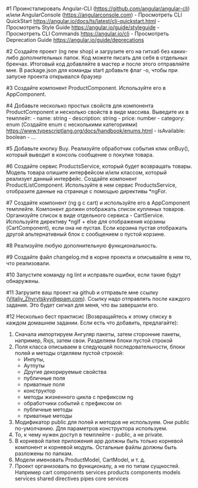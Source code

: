 #1
Проинсталировать Angular-CLI (https://github.com/angular/angular-cli) 
   и/или AngularConsole (https://angularconsole.com)
    - Просмотреть CLI QuickStart https://angular.io/docs/ts/latest/cli-quickstart.html
    - Просмотреть Style Guide https://angular.io/guide/styleguide
    - Просмотреть СLI Commands https://angular.io/cli
    - Просмотреть Deprecation Guide https://angular.io/guide/deprecations 

#2
Создайте проект (ng new shop) и загрузите его на гитхаб без каких-либо дополнительных папок.
Код можете писать для себя в отдельных бренчах. Итоговый код добавляйте в мастер и после этого отправляйте мне.
В package.json для команды start добавьте флаг -o, чтобы при запуске проекта открывался браузер

#3
Создайте компонент ProductComponent. Используйте его в AppComponent.

#4
Добавьте несколько простых свойств для компонента ProductComponent и несколько свойств в виде массива. Выведите их в темплейт:
    - name: string
    - description: string
    - price: number
    - category: enum (Создайте enum с несколькими категориями) https://www.typescriptlang.org/docs/handbook/enums.html
    - isAvailable: boolean
    - ...

#5
Добавьте кнопку Buy. Реализуйте обработчик события клик onBuy(), который выводит в консоль сообщение о покупке товара.

#6
Создайте сервис ProductsService, который будет возвращать товары. Модель товара опишите интерфейсом и/или классом, 
   который реализует данный интерфейс.
   Создайте компонент ProductListComponent. Используйте в нем сервис ProductsService, отобразите данные на странице 
   c помощью директивы *ngFor.

#7
Создайте компонент (ng g c cart) и используйте его в AppComponent темплейте. Компонент должен отображать список купленых товаров. 
Организуйте список в виде отдельного сервиса - CartService.  Используйте директиву *ngIf + else для отображения корзины (CartComponent), если она не пустая.
Если корзина пустая отображать другой альтернативный блок с сообщением о пустой корзине.

#8
Реализуйте любую дополнительную функциональность.

#9
Создайте файл changelog.md в корне проекта и описывайте в нем то, что реализовали.

#10
Запустите команду ng lint и исправьте ошибки, если такие будут обнаружены.

#11
Загрузите ваш проект на github и отправьте мне ссылку (Vitaliy_Zhyrytskyy@epam.com). Cсылку надо отправлять после каждого задания.
    Это будет сигнал для меня, что вы завершили его.

#12
Несколько бест практисис (Возвращайтесь к этому списку в каждом домашнем задании. Если есть что добавить, предлагайте):
1. Сначала импортируем Ангуляр пакеты, затем сторонние пакеты, например, Rxjs, затем свои. Разделяем блоки пустой строкой
2. Поля класса описываем в следующей последовательности, блоки полей и методы отделяем пустой строкой:
    - Инпуты,
    - Аутпуты
    - Другие декорируемые свойства
    - публичные поля
    - приватные поля
    - конструктор
    - методы жизненного цикла с префиксом ng
    - обработчики событий с префиксом on
    - публичные методы
    - приватные методы
3. Модификатор public для полей и методов не используем. Они public по-умолчанию. Для параметров конструктора используем.
4. То, к чему нужен доступ в темплейте - public, а не private.
5. В корневой папке приложения app должны быть только корневой компонент и корневой модуль. Остальные файлы должны быть разложены по папкам.
6. Модели именовать ProductModel, CartModel, и т. д.
7. Проект организовать по функционалу, а не по типам сущностей. 
    Например
    cart 
        components
        services
    products
        components
        models
        services
    shared
        directives
        pipes
    core
        services
